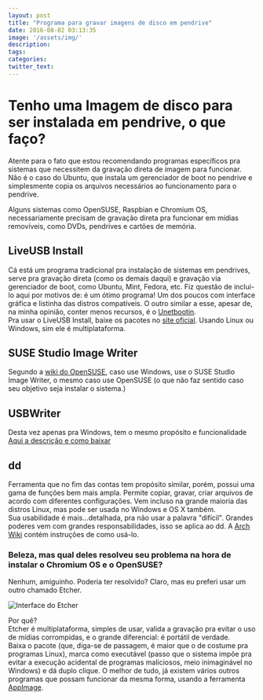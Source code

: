 ```yaml
---
layout: post
title: "Programa para gravar imagens de disco em pendrive"
date: 2016-08-02 03:13:35
image: '/assets/img/'
description:
tags:
categories:
twitter_text:
---
```

  
# Tenho uma Imagem de disco para ser instalada em pendrive, o que faço?
Atente para o fato que estou recomendando programas específicos pra sistemas que necessitem da gravação direta de imagem para funcionar. Não é o caso do Ubuntu, que instala um gerenciador de boot no pendrive e simplesmente copia os arquivos necessários ao funcionamento para o pendrive.  

Alguns sistemas como OpenSUSE, Raspbian e Chromium OS, necessariamente precisam de gravação direta pra funcionar em mídias removíveis, como DVDs, pendrives e cartões de memória. 
## LiveUSB Install ##  
Cá está um programa tradicional pra instalação de sistemas em pendrives, serve pra gravação direta (como os demais daqui) e gravação via gerenciador de boot, como Ubuntu, Mint, Fedora, etc. Fiz questão de incluí-lo aqui por motivos de: é um ótimo programa! Um dos poucos com interface gráfica e listinha das distros compatíveis. O outro similar a esse, apesar de, na minha opinião, conter menos recursos, é o [Unetbootin](https://unetbootin.github.io/).  
Pra usar o LiveUSB Install, baixe os pacotes no [site oficial](http://live.learnfree.eu/en/). Usando Linux ou Windows, sim ele é multiplataforma.   


## SUSE Studio Image Writer ##  
Segundo a [wiki do OpenSUSE](https://pt.opensuse.org/SDB:Live_USB "Wiki do OpenSUSE"), caso use Windows, use o SUSE Studio Image Writer, o mesmo caso use OpenSUSE (o que não faz sentido caso seu objetivo seja instalar o sistema.)  

## USBWriter ##
Desta vez apenas pra Windows, tem o mesmo propósito e funcionalidade
[Aqui a descrição e como baixar](https://sourceforge.net/p/usbwriter/wiki/Documentation/)  

## dd ##  
Ferramenta que no fim das contas tem propósito similar, porém, possui uma gama de funções bem mais ampla. Permite copiar, gravar, criar arquivos de acordo com diferentes configurações. Vem incluso na grande maioria das distros Linux, mas pode ser usada no Windows e OS X também.   
Sua usabilidade é mais...detalhada, pra não usar a palavra "difícil". Grandes poderes vem com grandes responsabilidades, isso se aplica ao dd. 
A [Arch Wiki](https://wiki.archlinux.org/index.php/USB_flash_installation_media#In_GNU.2FLinux) contém instruções de como usá-lo.  

### Beleza, mas qual deles resolveu seu problema na hora de instalar o Chromium OS e o OpenSUSE? ##

Nenhum, amiguinho. Poderia ter resolvido? Claro, mas eu preferi usar um outro chamado Etcher.  

![Interface do Etcher](https://www.etcher.io/static/images/product.gif)


Por quê?  
Etcher é multiplataforma, simples de usar, valida a gravação pra evitar o uso de mídias corrompidas, e o grande diferencial: é portátil de verdade.  
Baixa o pacote (que, diga-se de passagem, é maior que o de costume pra programas Linux), marca como executável (passo que o sistema impõe pra evitar a execução acidental de programas maliciosos, meio inimaginável no Windows) e dá duplo clique. 
O melhor de tudo, já existem vários outros programas que possam funcionar da mesma forma, usando a ferramenta [AppImage](http://appimage.org).  
